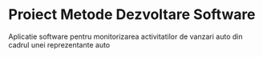 # Proiect Metode Dezvoltare Software

Aplicatie software pentru monitorizarea activitatilor de vanzari auto din cadrul unei reprezentante auto
